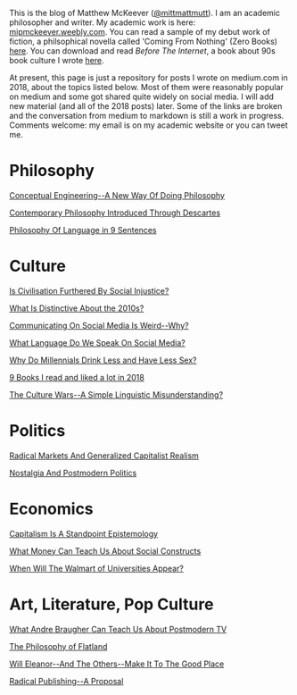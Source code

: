 This is the blog of Matthew McKeever ([@mittmattmutt](twitter.com/@mittmattmutt)). I am an academic philosopher and writer. My academic work is here: [mipmckeever.weebly.com](mipmckeever.weebly.com). You can read a sample of my debut work of fiction, a philsophical novella called 'Coming From Nothing' (Zero Books) [here](http://bit.ly/cfnextract). You can download and read *Before The Internet*, a book about 90s book culture I wrote [here](http://bit.ly/90sbook).

At present, this page is just a repository for posts I wrote on medium.com in 2018, about the topics listed below. Most of them were reasonably popular on medium and some got shared quite widely on social media. I will add new material (and all of the 2018 posts) later. Some of the links are broken and the conversation from medium to markdown is still a work in progress. Comments welcome: my email is on my academic website or you can tweet me.

# Philosophy


[Conceptual Engineering--A New Way Of Doing Philosophy](/conceng.md)

[Contemporary Philosophy Introduced Through Descartes](/descartes.md)

[Philosophy Of Language in 9 Sentences](/phillang9.md)

# Culture

[Is Civilisation Furthered By Social Injustice?](/civ-furthered-social-injustice.md)

[What Is Distinctive About the 2010s?](/distinctive.md)

[Communicating On Social Media Is Weird--Why?](/social-media-weird.md)

[What Language Do We Speak On Social Media?](/language-social-media.md)

[Why Do Millennials Drink Less and Have Less Sex?](/millennials-sex.md)

[9 Books I read and liked a lot in 2018](/9books.md)

[The Culture Wars--A Simple Linguistic Misunderstanding?](/culturewars.md)

# Politics
[Radical Markets And Generalized Capitalist Realism](/radmarkets.md)

[Nostalgia And Postmodern Politics](/nostalgia-pm-politics.md)

# Economics

[Capitalism Is A Standpoint Epistemology](/capstand.md)

[What Money Can Teach Us About Social Constructs](/money.md)

[When Will The Walmart of Universities Appear?](/walmart.md)

# Art, Literature, Pop Culture

[What Andre Braugher Can Teach Us About Postmodern TV](/braugher.md)

[The Philosophy of Flatland](/flatland.md)

[Will Eleanor--And The Others--Make It To The Good Place](/goodplace.md)

[Radical Publishing--A Proposal](/rad-publishing.md)
